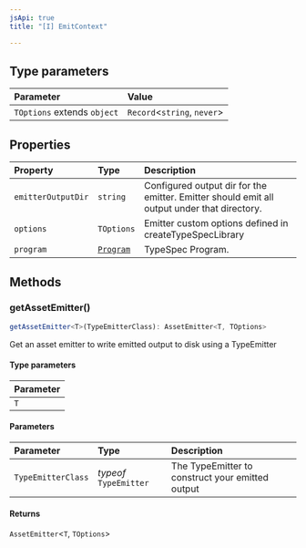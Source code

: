 ```yaml
---
jsApi: true
title: "[I] EmitContext"

---
```

## Type parameters

| Parameter | Value |
| :------ | :------ |
| `TOptions` extends `object` | `Record`<`string`, `never`\> |

## Properties

| Property | Type | Description |
| :------ | :------ | :------ |
| `emitterOutputDir` | `string` | Configured output dir for the emitter. Emitter should emit all output under that directory. |
| `options` | `TOptions` | Emitter custom options defined in createTypeSpecLibrary |
| `program` | [`Program`](Program.md) | TypeSpec Program. |

## Methods

### getAssetEmitter()

```ts
getAssetEmitter<T>(TypeEmitterClass): AssetEmitter<T, TOptions>
```

Get an asset emitter to write emitted output to disk using a TypeEmitter

#### Type parameters

| Parameter |
| :------ |
| `T` |

#### Parameters

| Parameter | Type | Description |
| :------ | :------ | :------ |
| `TypeEmitterClass` | *typeof* `TypeEmitter` | The TypeEmitter to construct your emitted output |

#### Returns

`AssetEmitter`<`T`, `TOptions`\>
